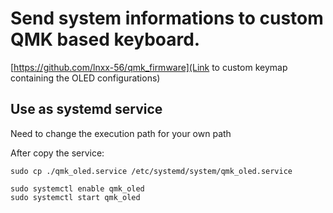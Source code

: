 # Send system informations to custom QMK based keyboard.
[https://github.com/lnxx-56/qmk_firmware](Link to custom keymap containing the OLED configurations)

## Use as systemd service
Need to change the execution path for your own path

After copy the service:
```
sudo cp ./qmk_oled.service /etc/systemd/system/qmk_oled.service
```

```
sudo systemctl enable qmk_oled
sudo systemctl start qmk_oled
```
